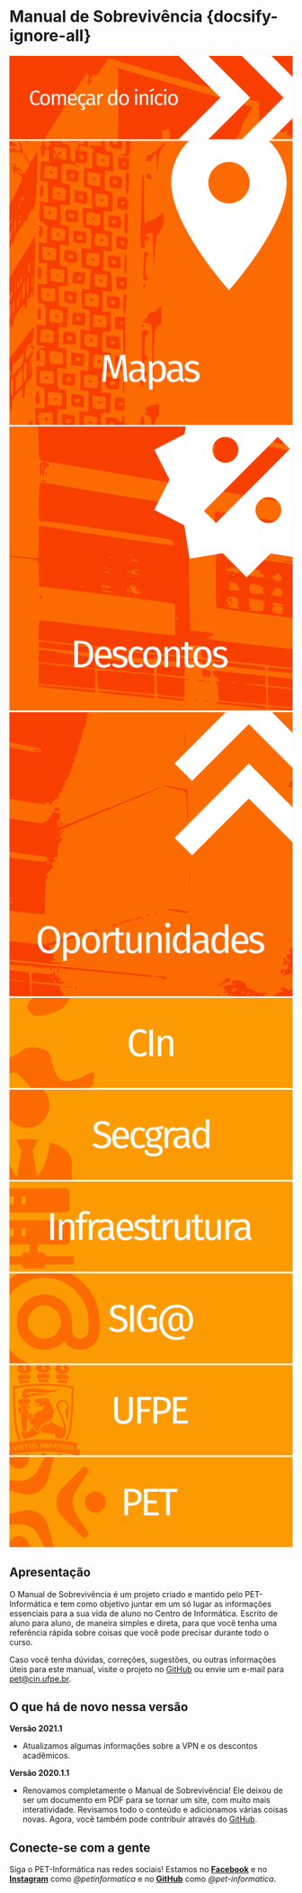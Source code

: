 # Manual de Sobrevivência {docsify-ignore-all}

<div class="home-buttons">
<a href="#/manual/grade-curricular"><img src="assets/svg/button_start.svg" alt="Começar do início"></a>

<div class="home-three">
<a href="#/manual/mapas"><img src="assets/svg/button_maps.svg" alt="Mapas"></a>
<a href="#/manual/descontos-academicos"><img src="assets/svg/button_discounts.svg" alt="Descontos"></a>
<a href="#/manual/oportunidades"><img src="assets/svg/button_oportunities.svg" alt="Oportunidades"></a>
</div>

<div class="home-three">
<a href="https://cin.ufpe.br"><img src="assets/svg/button_cin.svg" alt="CIn"></a>
<a href="https://cin.ufpe.br/~secgrad"><img src="assets/svg/button_secgrad.svg" alt="Secgrad"></a>
<a href="https://suporte.cin.ufpe.br/"><img src="assets/svg/button_infraestrutura.svg" alt="Infraestrutura"></a>
</div>

<div class="home-three">
<a href="https://siga.ufpe.br/"><img src="assets/svg/button_siga.svg" alt="Siga"></a>
<a href="https://www.ufpe.br/"><img src="assets/svg/button_ufpe.svg" alt="UFPE"></a>
<a href="https://pet.cin.ufpe.br/"><img src="assets/svg/button_pet.svg" alt="PET"></a>
</div>

</div>

## Apresentação

O Manual de Sobrevivência é um projeto criado e mantido pelo PET-Informática e tem como objetivo juntar em um só lugar as informações essenciais para a sua vida de aluno no Centro de Informática. Escrito de aluno para aluno, de maneira simples e direta, para que você tenha uma referência rápida sobre coisas que você pode precisar durante todo o curso.

Caso você tenha dúvidas, correções, sugestões, ou outras informações úteis para este manual, visite o projeto no [GitHub](https://github.com/pet-informatica/manual-de-sobrevivencia-cin) ou envie um e-mail para pet@cin.ufpe.br.

## O que há de novo nessa versão

**Versão 2021.1**

- Atualizamos algumas informações sobre a VPN e os descontos acadêmicos.

**Versão 2020.1.1**

- Renovamos completamente o Manual de Sobrevivência! Ele deixou de ser um documento em PDF para se tornar um site, com muito mais interatividade. Revisamos todo o conteúdo e adicionamos várias coisas novas. Agora, você também pode contribuir através do [GitHub](https://github.com/pet-informatica/manual-de-sobrevivencia-cin).

## Conecte-se com a gente

Siga o PET-Informática nas redes sociais! Estamos no **[<span class="iconify icon-margin" data-icon="mdi-facebook"></span>Facebook](https://fb.me/petinformatica)** e no **[<span class="iconify icon-margin" data-icon="mdi-instagram"></span>Instagram](https://instagr.am/petinformatica)** como _@petinformatica_ e no **[<span class="iconify icon-margin" data-icon="mdi-github"></span>GitHub](https://github.com/pet-informatica)** como _@pet-informatica_.
